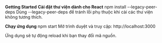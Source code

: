 **Getting Started**
**Cài đặt thư viện dành cho React**
npm install --legacy-peer-deps
Dùng --legacy-peer-deps để tránh lỗi phụ thuộc khi cài các thư viện không tương thích.

**Chạy ứng dụng**
npm start
Mở trình duyệt và truy cập: http://localhost:3000

Ứng dụng sẽ tự động reload khi bạn thay đổi mã nguồn.

